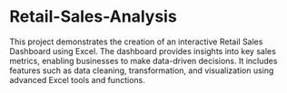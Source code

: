 # Retail-Sales-Analysis

This project demonstrates the creation of an interactive Retail Sales Dashboard using Excel. The dashboard provides insights into key sales metrics, enabling businesses to make data-driven decisions. It includes features such as data cleaning, transformation, and visualization using advanced Excel tools and functions.
